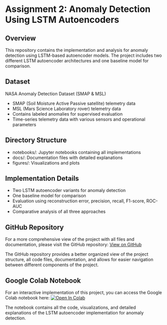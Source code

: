 # Assignment 2: Anomaly Detection Using LSTM Autoencoders



## Overview
This repository contains the implementation and analysis for anomaly detection using LSTM-based autoencoder models. The project includes two different LSTM autoencoder architectures and one baseline model for comparison.

## Dataset
NASA Anomaly Detection Dataset (SMAP & MSL)
- SMAP (Soil Moisture Active Passive satellite) telemetry data
- MSL (Mars Science Laboratory rover) telemetry data
- Contains labeled anomalies for supervised evaluation
- Time-series telemetry data with various sensors and operational parameters

## Directory Structure
- notebooks/: Jupyter notebooks containing all implementations
- docs/: Documentation files with detailed explanations
- figures/: Visualizations and plots

## Implementation Details
- Two LSTM autoencoder variants for anomaly detection
- One baseline model for comparison
- Evaluation using reconstruction error, precision, recall, F1-score, ROC-AUC
- Comparative analysis of all three approaches

## GitHub Repository
For a more comprehensive view of the project with all files and documentation, please visit the GitHub repository:
[View on GitHub](https://github.com/thedhinakarr/Assignment2_AnomalyDetection)

The GitHub repository provides a better organized view of the project structure, all code files, documentation, and allows for easier navigation between different components of the project.

## Google Colab Notebook
For an interactive implementation of this project, you can access the Google Colab notebook here:
[![Open In Colab](https://colab.research.google.com/drive/1frcKEGveLhXM5CxUgKKmH6J7D_j6ZUlr?usp=sharing)](https://colab.research.google.com/drive/1frcKEGveLhXM5CxUgKKmH6J7D_j6ZUlr?usp=sharing)

The notebook contains all the code, visualizations, and detailed explanations of the LSTM autoencoder implementation for anomaly detection.

